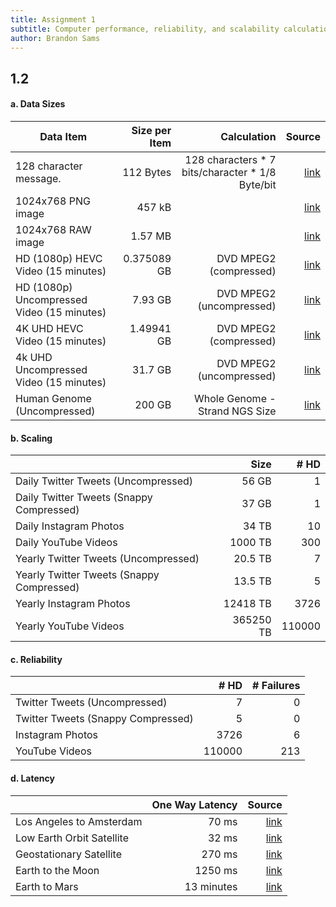 ```yaml
---
title: Assignment 1
subtitle: Computer performance, reliability, and scalability calculation
author: Brandon Sams
---
```


## 1.2 

#### a. Data Sizes

| Data Item                                  | Size per Item | Calculation                                      | Source | 
|--------------------------------------------|--------------:|-------------------------------------------------:|-------:|
| 128 character message.                     | 112 Bytes     | 128 characters * 7 bits/character * 1/8 Byte/bit | [link](https://www.sidehustlenation.com/how-much-does-a-text-message-really-cost/)
| 1024x768 PNG image                         | 457 kB        |                                                  | [link](https://toolstud.io/photo/megapixel.php?width=1024&height=768&compare=video&calculate=compressed#calculate) |
| 1024x768 RAW image                         | 1.57 MB       |                                                  | [link](https://toolstud.io/photo/megapixel.php?width=1024&height=768&compare=video&calculate=uncompressed#calculate)
| HD (1080p) HEVC Video (15 minutes)         | 0.375089 GB   | DVD MPEG2 (compressed)                           | [link](https://toolstud.io/video/filesize.php?dimensions_w=1920&dimensions_h=1080&framerate=29.97&timeduration=15&timeduration_unit=minutes)
| HD (1080p) Uncompressed Video (15 minutes) | 7.93 GB       | DVD MPEG2 (uncompressed)                         | [link](https://toolstud.io/video/filesize.php?dimensions_w=1920&dimensions_h=1080&framerate=29.97&timeduration=15&timeduration_unit=minutes)
| 4K UHD HEVC Video (15 minutes)             | 1.49941 GB    | DVD MPEG2 (compressed)                           | [link](https://toolstud.io/video/filesize.php?dimensions_w=3840&dimensions_h=2160&framerate=29.97&timeduration=15&timeduration_unit=minutes)
| 4k UHD Uncompressed Video (15 minutes)     | 31.7 GB       | DVD MPEG2 (uncompressed)                         | [link](https://toolstud.io/video/filesize.php?dimensions_w=3840&dimensions_h=2160&framerate=29.97&timeduration=15&timeduration_unit=minutes)
| Human Genome (Uncompressed)                | 200 GB        | Whole Genome - Strand NGS Size                   | [link](https://www.strand-ngs.com/support/ngs-data-storage-requirements)

#### b. Scaling

|                                           | Size       | # HD | 
|-------------------------------------------|-----------:|-----:|
| Daily Twitter Tweets (Uncompressed)       | 56 GB      | 1      |
| Daily Twitter Tweets (Snappy Compressed)  | 37 GB      | 1      |
| Daily Instagram Photos                    | 34 TB      | 10     |
| Daily YouTube Videos                      | 1000 TB    | 300    |
| Yearly Twitter Tweets (Uncompressed)      | 20.5 TB    | 7      |
| Yearly Twitter Tweets (Snappy Compressed) | 13.5 TB    | 5      |
| Yearly Instagram Photos                   | 12418 TB   | 3726   |
| Yearly YouTube Videos                     | 365250 TB  | 110000 |

#### c. Reliability
|                                    | # HD   | # Failures |
|------------------------------------|-------:|-----------:|
| Twitter Tweets (Uncompressed)      | 7      | 0          |
| Twitter Tweets (Snappy Compressed) | 5      | 0          |
| Instagram Photos                   | 3726   | 6          |
| YouTube Videos                     | 110000 | 213        |

#### d. Latency

|                           | One Way Latency      | Source |
|---------------------------|---------------------:|-------:|
| Los Angeles to Amsterdam  | 70 ms                | [link](https://wondernetwork.com/pings/Los%20Angeles/Amsterdam)
| Low Earth Orbit Satellite | 32 ms                | [link](https://arstechnica.com/information-technology/2019/07/onewebs-low-earth-satellites-hit-400mbps-and-32ms-latency-in-new-test/)
| Geostationary Satellite   | 270 ms               | [link](https://www.satellitetoday.com/telecom/2009/09/01/minimizing-latency-in-satellite-networks/)
| Earth to the Moon         | 1250 ms              | [link](https://space.stackexchange.com/questions/35590/what-is-the-lowest-latency-achievable-in-reliable-earth-moon-communications)
| Earth to Mars             | 13 minutes           | [link](https://blogs.esa.int/mex/2012/08/05/time-delay-between-mars-and-earth/)
